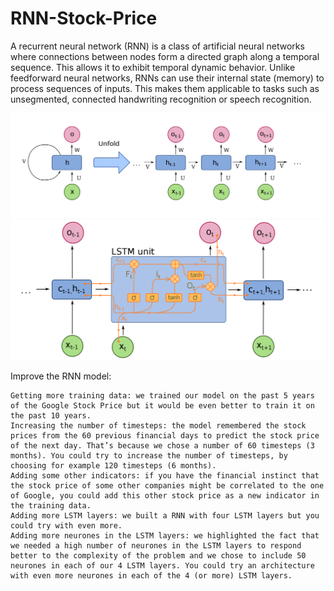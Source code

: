 # RNN-Stock-Price

A recurrent neural network (RNN) is a class of artificial neural networks where connections between nodes form a directed graph along a temporal sequence. This allows it to exhibit temporal dynamic behavior. Unlike feedforward neural networks, RNNs can use their internal state (memory) to process sequences of inputs. This makes them applicable to tasks such as unsegmented, connected handwriting recognition or speech recognition.

<img src ='pics/RNN.png'>

<img src ='pics/LSTM.png'>


Improve the RNN model:

    Getting more training data: we trained our model on the past 5 years of the Google Stock Price but it would be even better to train it on the past 10 years.
    Increasing the number of timesteps: the model remembered the stock prices from the 60 previous financial days to predict the stock price of the next day. That’s because we chose a number of 60 timesteps (3 months). You could try to increase the number of timesteps, by choosing for example 120 timesteps (6 months).
    Adding some other indicators: if you have the financial instinct that the stock price of some other companies might be correlated to the one of Google, you could add this other stock price as a new indicator in the training data.
    Adding more LSTM layers: we built a RNN with four LSTM layers but you could try with even more.
    Adding more neurones in the LSTM layers: we highlighted the fact that we needed a high number of neurones in the LSTM layers to respond better to the complexity of the problem and we chose to include 50 neurones in each of our 4 LSTM layers. You could try an architecture with even more neurones in each of the 4 (or more) LSTM layers.
